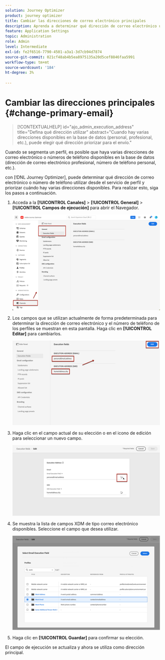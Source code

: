 ```yaml
---
solution: Journey Optimizer
product: journey optimizer
title: Cambiar las direcciones de correo electrónico principales
description: Aprenda a determinar qué dirección de correo electrónico utilizar desde el servicio de perfil.
feature: Application Settings
topic: Administration
role: Admin
level: Intermediate
exl-id: fe2f6516-7790-4501-a3a1-3d7cb94d7874
source-git-commit: 021cf48ab4b5ea8975135a20d5cef8846faa5991
workflow-type: tm+mt
source-wordcount: '184'
ht-degree: 3%

---
```


# Cambiar las direcciones principales {#change-primary-email}

>[!CONTEXTUALHELP]
>id="ajo_admin_execution_address"
>title="Defina qué dirección utilizar"
>abstract="Cuando hay varias direcciones disponibles en la base de datos (personal, profesional, etc.), puede elegir qué dirección priorizar para el envío."

Cuando se segmenta un perfil, es posible que haya varias direcciones de correo electrónico o números de teléfono disponibles en la base de datos (dirección de correo electrónico profesional, número de teléfono personal, etc.).

con [!DNL Journey Optimizer], puede determinar qué dirección de correo electrónico o número de teléfono utilizar desde el servicio de perfil y priorizar cuándo hay varias direcciones disponibles. Para realizar esto, siga los pasos a continuación.

1. Acceda a la  **[!UICONTROL Canales]** > **[!UICONTROL General]** > **[!UICONTROL Campos de ejecución]** para abrir el Navegador.

   ![](assets/primary-address-execution-fields.png)

1. Los campos que se utilizan actualmente de forma predeterminada para determinar la dirección de correo electrónico y el número de teléfono de los perfiles se muestran en esta pantalla. Haga clic en **[!UICONTROL Editar]** para cambiarlos.

   ![](assets/primary-address.png)

1. Haga clic en el campo actual de su elección o en el icono de edición para seleccionar un nuevo campo.

   ![](assets/primary-address-edit.png)

1. Se muestra la lista de campos XDM de tipo correo electrónico disponibles. Seleccione el campo que desea utilizar.

   ![](assets/primary-address-select-field.png)

1. Haga clic en **[!UICONTROL Guardar]** para confirmar su elección.

El campo de ejecución se actualiza y ahora se utiliza como dirección principal.

<!--1. You can also select an additional field to use as secondary email address. This allows you to determine which field to use if the primary field is empty for a profile. -->

